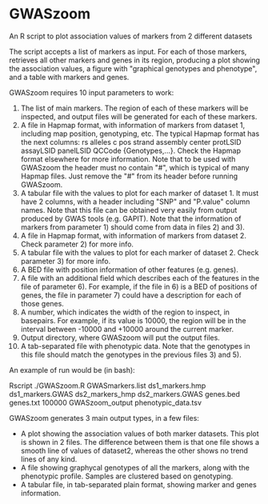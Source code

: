 # GWASzoom
An R script to plot association values of markers from 2 different datasets

The script accepts a list of markers as input. For each of those markers, retrieves all other markers and genes in its region, producing a plot showing the association values, a figure with "graphical genotypes and phenotype", and a table with markers and genes.

GWASzoom requires 10 input parameters to work:
1) The list of main markers. The region of each of these markers will be inspected, and output files will be generated for each of these markers.
2) A file in Hapmap format, with information of markers from dataset 1, including map position, genotyping, etc. The typical Hapmap format has the next columns: rs	alleles	c	pos	strand	assembly	center	protLSID	assayLSID	panelLSID	QCCode	{Genotypes,...}. Check the Hapmap format elsewhere for more information. Note that to be used with GWASzoom the header must no contain "#", which is typical of many Hapmap files. Just remove the "#" from its header before running GWASzoom.
3) A tabular file with the values to plot for each marker of dataset 1. It must have 2 columns, with a header including "SNP" and "P.value" column names. Note that this file can be obtained very easily from output produced by GWAS tools (e.g. GAPIT).
Note that the information of markers from parameter 1) should come from data in files 2) and 3).
4) A file in Hapmap format, with information of markers from dataset 2. Check parameter 2) for more info.
5) A tabular file with the values to plot for each marker of dataset 2. Check parameter 3) for more info.
6) A BED file with position information of other features (e.g. genes).
7) A file with an additional field which describes each of the features in the file of parameter 6). For example, if the file in 6) is a BED of positions of genes, the file in parameter 7) could have a description for each of those genes.
8) A number, which indicates the width of the region to inspect, in basepairs. For example, if its value is 10000, the region will be in the interval between -10000 and +10000 around the current marker.
9) Output directory, where GWASzoom will put the output files.
10) A tab-separated file with phenotypic data. Note that the genotypes in this file should match the genotypes in the previous files 3) and 5).

An example of run would be (in bash):

Rscript ./GWASzoom.R GWASmarkers.list ds1_markers.hmp ds1_markers.GWAS ds2_markers_hmp ds2_markers.GWAS genes.bed genes.txt 100000 GWASzoom_output phenotypic_data.tsv

GWASzoom generates 3 main output types, in a few files:
- A plot showing the association values of both marker datasets. This plot is shown in 2 files. The difference between them is that one file shows a smooth line of values of dataset2, whereas the other shows no trend lines of any kind.
- A file showing graphycal genotypes of all the markers, along with the phenotypic profile. Samples are clustered based on genotyping.
- A tabular file, in tab-separated plain format, showing marker and genes information.
